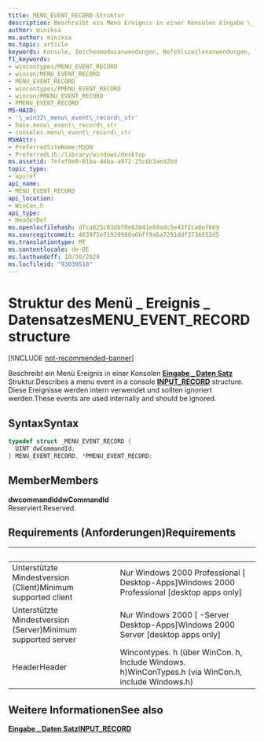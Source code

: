 ```yaml
---
title: MENU_EVENT_RECORD-Struktur
description: Beschreibt ein Menü Ereignis in einer Konsolen Eingabe \_ Daten Satzstruktur. Diese Ereignisse werden intern verwendet und sollten ignoriert werden.
author: miniksa
ms.author: miniksa
ms.topic: article
keywords: Konsole, Zeichenmodusanwendungen, Befehlszeilenanwendungen, Terminalanwendungen, Konsolen-API
f1_keywords:
- wincontypes/MENU_EVENT_RECORD
- wincon/MENU_EVENT_RECORD
- MENU_EVENT_RECORD
- wincontypes/PMENU_EVENT_RECORD
- wincon/PMENU_EVENT_RECORD
- PMENU_EVENT_RECORD
MS-HAID:
- '\_win32\_menu\_event\_record\_str'
- base.menu\_event\_record\_str
- consoles.menu\_event\_record\_str
MSHAttr:
- PreferredSiteName:MSDN
- PreferredLib:/library/windows/desktop
ms.assetid: 7efef0e0-01ba-44ba-a972-25c6b3aed2bd
topic_type:
- apiref
api_name:
- MENU_EVENT_RECORD
api_location:
- WinCon.h
api_type:
- HeaderDef
ms.openlocfilehash: dfca825c03dbf0e63041e68adc5e43f2ca0ef669
ms.sourcegitcommit: 463975e71920908a6bff9a6a7291ddf3736652d5
ms.translationtype: MT
ms.contentlocale: de-DE
ms.lasthandoff: 10/30/2020
ms.locfileid: "93039518"
---
```

# <a name="menu_event_record-structure"></a><span data-ttu-id="63817-105">Struktur des Menü \_ Ereignis \_ Datensatzes</span><span class="sxs-lookup"><span data-stu-id="63817-105">MENU\_EVENT\_RECORD structure</span></span>

[!INCLUDE [not-recommended-banner](./includes/not-recommended-banner.md)]

<span data-ttu-id="63817-106">Beschreibt ein Menü Ereignis in einer Konsolen [**Eingabe \_ Daten Satz**](input-record-str.md) Struktur.</span><span class="sxs-lookup"><span data-stu-id="63817-106">Describes a menu event in a console [**INPUT\_RECORD**](input-record-str.md) structure.</span></span> <span data-ttu-id="63817-107">Diese Ereignisse werden intern verwendet und sollten ignoriert werden.</span><span class="sxs-lookup"><span data-stu-id="63817-107">These events are used internally and should be ignored.</span></span>

## <a name="syntax"></a><span data-ttu-id="63817-108">Syntax</span><span class="sxs-lookup"><span data-stu-id="63817-108">Syntax</span></span>

```C
typedef struct _MENU_EVENT_RECORD {
  UINT dwCommandId;
} MENU_EVENT_RECORD, *PMENU_EVENT_RECORD;
```

## <a name="members"></a><span data-ttu-id="63817-109">Member</span><span class="sxs-lookup"><span data-stu-id="63817-109">Members</span></span>

<span data-ttu-id="63817-110">**dwcommandid**</span><span class="sxs-lookup"><span data-stu-id="63817-110">**dwCommandId**</span></span>  
<span data-ttu-id="63817-111">Reserviert.</span><span class="sxs-lookup"><span data-stu-id="63817-111">Reserved.</span></span>

## <a name="requirements"></a><span data-ttu-id="63817-112">Requirements (Anforderungen)</span><span class="sxs-lookup"><span data-stu-id="63817-112">Requirements</span></span>

| &nbsp; | &nbsp; |
|-|-|
| <span data-ttu-id="63817-113">Unterstützte Mindestversion (Client)</span><span class="sxs-lookup"><span data-stu-id="63817-113">Minimum supported client</span></span> | <span data-ttu-id="63817-114">Nur Windows 2000 Professional \[ Desktop-Apps\]</span><span class="sxs-lookup"><span data-stu-id="63817-114">Windows 2000 Professional \[desktop apps only\]</span></span> |
| <span data-ttu-id="63817-115">Unterstützte Mindestversion (Server)</span><span class="sxs-lookup"><span data-stu-id="63817-115">Minimum supported server</span></span> | <span data-ttu-id="63817-116">Nur Windows 2000 \[ -Server Desktop-Apps\]</span><span class="sxs-lookup"><span data-stu-id="63817-116">Windows 2000 Server \[desktop apps only\]</span></span> |
| <span data-ttu-id="63817-117">Header</span><span class="sxs-lookup"><span data-stu-id="63817-117">Header</span></span> | <span data-ttu-id="63817-118">Wincontypes. h (über WinCon. h, Include Windows. h)</span><span class="sxs-lookup"><span data-stu-id="63817-118">WinConTypes.h (via WinCon.h, include Windows.h)</span></span> |

## <a name="see-also"></a><span data-ttu-id="63817-119">Weitere Informationen</span><span class="sxs-lookup"><span data-stu-id="63817-119">See also</span></span>

[<span data-ttu-id="63817-120">**Eingabe \_ Daten Satz**</span><span class="sxs-lookup"><span data-stu-id="63817-120">**INPUT\_RECORD**</span></span>](input-record-str.md)
